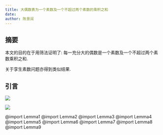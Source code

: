 ```yaml
---
title: 大偶数表为一个素数及一个不超过两个素数的乘积之和
date: 
author: 陈景润
---
```


## 摘要

本文的目的在于用筛法证明了: 每一充分大的偶数是一个素数及一个不超过两个素数乘积之和.

关于孪生素数问题亦得到类似结果.

## 引言

![](/index/20190105040718333.png)

![](/index/20190105040803348.png)

@import Lemma1
@import Lemma2
@import Lemma3
@import Lemma4
@import Lemma5
@import Lemma6
@import Lemma7
@import Lemma8
@import Lemma9